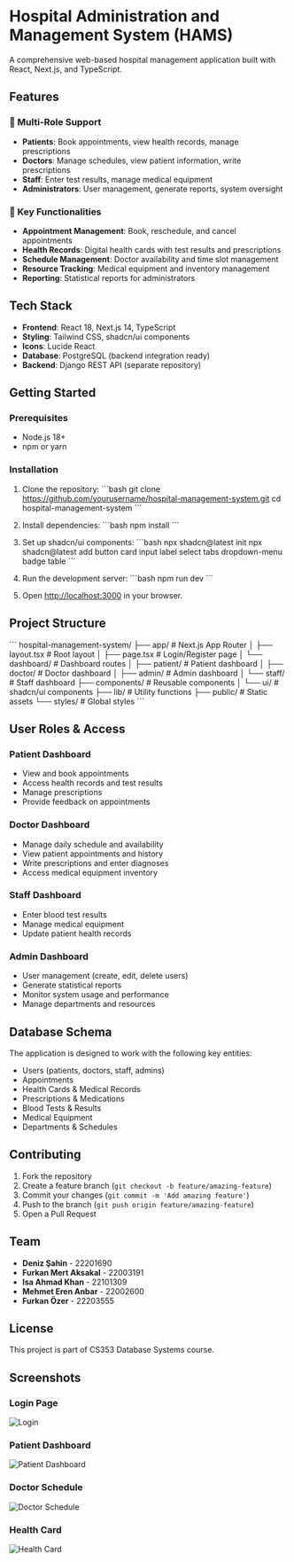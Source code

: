 # Hospital Administration and Management System (HAMS)

A comprehensive web-based hospital management application built with React, Next.js, and TypeScript.

## Features

### 🏥 Multi-Role Support
- **Patients**: Book appointments, view health records, manage prescriptions
- **Doctors**: Manage schedules, view patient information, write prescriptions
- **Staff**: Enter test results, manage medical equipment
- **Administrators**: User management, generate reports, system oversight

### 📱 Key Functionalities
- **Appointment Management**: Book, reschedule, and cancel appointments
- **Health Records**: Digital health cards with test results and prescriptions
- **Schedule Management**: Doctor availability and time slot management
- **Resource Tracking**: Medical equipment and inventory management
- **Reporting**: Statistical reports for administrators

## Tech Stack

- **Frontend**: React 18, Next.js 14, TypeScript
- **Styling**: Tailwind CSS, shadcn/ui components
- **Icons**: Lucide React
- **Database**: PostgreSQL (backend integration ready)
- **Backend**: Django REST API (separate repository)

## Getting Started

### Prerequisites
- Node.js 18+ 
- npm or yarn

### Installation

1. Clone the repository:
\`\`\`bash
git clone https://github.com/yourusername/hospital-management-system.git
cd hospital-management-system
\`\`\`

2. Install dependencies:
\`\`\`bash
npm install
\`\`\`

3. Set up shadcn/ui components:
\`\`\`bash
npx shadcn@latest init
npx shadcn@latest add button card input label select tabs dropdown-menu badge table
\`\`\`

4. Run the development server:
\`\`\`bash
npm run dev
\`\`\`

5. Open [http://localhost:3000](http://localhost:3000) in your browser.

## Project Structure

\`\`\`
hospital-management-system/
├── app/                          # Next.js App Router
│   ├── layout.tsx               # Root layout
│   ├── page.tsx                 # Login/Register page
│   └── dashboard/               # Dashboard routes
│       ├── patient/             # Patient dashboard
│       ├── doctor/              # Doctor dashboard
│       ├── admin/               # Admin dashboard
│       └── staff/               # Staff dashboard
├── components/                   # Reusable components
│   └── ui/                      # shadcn/ui components
├── lib/                         # Utility functions
├── public/                      # Static assets
└── styles/                      # Global styles
\`\`\`

## User Roles & Access

### Patient Dashboard
- View and book appointments
- Access health records and test results
- Manage prescriptions
- Provide feedback on appointments

### Doctor Dashboard  
- Manage daily schedule and availability
- View patient appointments and history
- Write prescriptions and enter diagnoses
- Access medical equipment inventory

### Staff Dashboard
- Enter blood test results
- Manage medical equipment
- Update patient health records

### Admin Dashboard
- User management (create, edit, delete users)
- Generate statistical reports
- Monitor system usage and performance
- Manage departments and resources

## Database Schema

The application is designed to work with the following key entities:
- Users (patients, doctors, staff, admins)
- Appointments
- Health Cards & Medical Records
- Prescriptions & Medications
- Blood Tests & Results
- Medical Equipment
- Departments & Schedules

## Contributing

1. Fork the repository
2. Create a feature branch (`git checkout -b feature/amazing-feature`)
3. Commit your changes (`git commit -m 'Add amazing feature'`)
4. Push to the branch (`git push origin feature/amazing-feature`)
5. Open a Pull Request

## Team

- **Deniz Şahin** - 22201690
- **Furkan Mert Aksakal** - 22003191  
- **Isa Ahmad Khan** - 22101309
- **Mehmet Eren Anbar** - 22002600
- **Furkan Özer** - 22203555

## License

This project is part of CS353 Database Systems course.

## Screenshots

### Login Page
![Login](public/screenshots/login.png)

### Patient Dashboard
![Patient Dashboard](public/screenshots/patient-dashboard.png)

### Doctor Schedule
![Doctor Schedule](public/screenshots/doctor-schedule.png)

### Health Card
![Health Card](public/screenshots/health-card.png)
